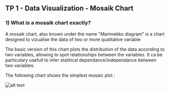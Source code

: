 ## TP 1 - Data Visualization - Mosaik Chart

### 1) What is a mosaik chart exactly?

A mosaik chart, also known under the name "Marimekko diagram" is a chart designed to vizualise the data of two or more qualitative variable  

The basic version of this chart plots the distribution of the data according to two variables, allowing to spot relationships between the variables. It ca be particulary usefull to infer statitical dependance/independance between two variables.

The following chart shows the simplest mosaic plot :

![alt text](../img/mosaic5.png "Logo Title Text 1")

